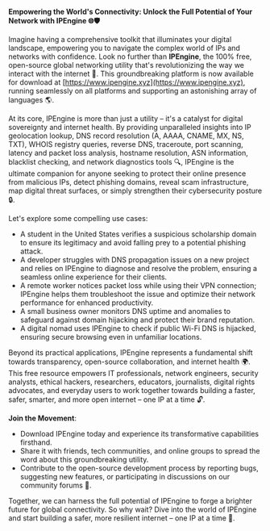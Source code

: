**Empowering the World's Connectivity: Unlock the Full Potential of Your Network with IPEngine 🌐🛡️**

Imagine having a comprehensive toolkit that illuminates your digital landscape, empowering you to navigate the complex world of IPs and networks with confidence. Look no further than **IPEngine**, the 100% free, open-source global networking utility that's revolutionizing the way we interact with the internet 🚀. This groundbreaking platform is now available for download at [https://www.ipengine.xyz](https://www.ipengine.xyz), running seamlessly on all platforms and supporting an astonishing array of languages 🌎.

At its core, IPEngine is more than just a utility – it's a catalyst for digital sovereignty and internet health. By providing unparalleled insights into IP geolocation lookup, DNS record resolution (A, AAAA, CNAME, MX, NS, TXT), WHOIS registry queries, reverse DNS, traceroute, port scanning, latency and packet loss analysis, hostname resolution, ASN information, blacklist checking, and network diagnostics tools 🔍, IPEngine is the ultimate companion for anyone seeking to protect their online presence from malicious IPs, detect phishing domains, reveal scam infrastructure, map digital threat surfaces, or simply strengthen their cybersecurity posture 🔒.

Let's explore some compelling use cases:

*   A student in the United States verifies a suspicious scholarship domain to ensure its legitimacy and avoid falling prey to a potential phishing attack.
*   A developer struggles with DNS propagation issues on a new project and relies on IPEngine to diagnose and resolve the problem, ensuring a seamless online experience for their clients.
*   A remote worker notices packet loss while using their VPN connection; IPEngine helps them troubleshoot the issue and optimize their network performance for enhanced productivity.
*   A small business owner monitors DNS uptime and anomalies to safeguard against domain hijacking and protect their brand reputation.
*   A digital nomad uses IPEngine to check if public Wi-Fi DNS is hijacked, ensuring secure browsing even in unfamiliar locations.

Beyond its practical applications, IPEngine represents a fundamental shift towards transparency, open-source collaboration, and internet health 🌍. This free resource empowers IT professionals, network engineers, security analysts, ethical hackers, researchers, educators, journalists, digital rights advocates, and everyday users to work together towards building a faster, safer, smarter, and more open internet – one IP at a time 🔓.

**Join the Movement**:

*   Download IPEngine today and experience its transformative capabilities firsthand.
*   Share it with friends, tech communities, and online groups to spread the word about this groundbreaking utility.
*   Contribute to the open-source development process by reporting bugs, suggesting new features, or participating in discussions on our community forums 📢.

Together, we can harness the full potential of IPEngine to forge a brighter future for global connectivity. So why wait? Dive into the world of IPEngine and start building a safer, more resilient internet – one IP at a time 🚀.